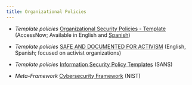 ```yaml
---
title: Organizational Policies
---
```


* *Template policies* [Organizational Security Policies - Template
](
https://gitlab.com/AccessNowHelpline/helpline_documentation_resources/blob/master/templates/Organizational_Security_Policies-Template.md) (AccessNow; Available in English and [Spanish](https://gitlab.com/AccessNowHelpline/helpline_documentation_resources/blob/master/templates/Plantilla_de_Politicas_de_Seguridad_Organizacional.md))


* *Template policies* [SAFE AND DOCUMENTED FOR ACTIVISM](https://sdamanual.org/) (English, Spanish; focused on activist organizations)

* *Template policies* [Information Security Policy Templates](https://www.sans.org/security-resources/policies) (SANS)

* *Meta-Framework* [Cybersecurity Framework](https://www.nist.gov/cyberframework/framework) (NIST)
